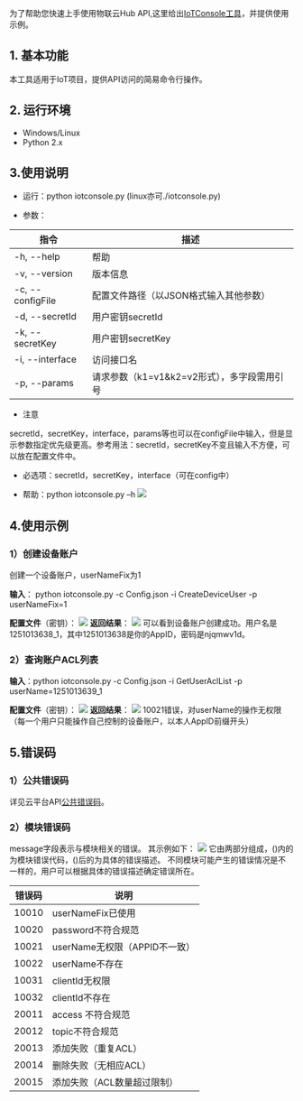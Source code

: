 
为了帮助您快速上手使用物联云Hub API,这里给出[IoTConsole工具](https://mc.qcloudimg.com/static/archive/e5f12635efac664beac5b2461e940d97/IoTConsole_API-1.0.0.zip)，并提供使用示例。

## 1. 基本功能
本工具适用于IoT项目，提供API访问的简易命令行操作。

## 2. 运行环境
-  Windows/Linux
-  Python 2.x

## 3.使用说明
- 运行：python iotconsole.py
(linux亦可./iotconsole.py)


- 参数：

指令 | 描述
---|---
-h, --help | 帮助
-v, --version | 版本信息
-c, --configFile | 配置文件路径（以JSON格式输入其他参数）
-d, --secretId | 用户密钥secretId
-k, --secretKey | 用户密钥secretKey
-i, --interface | 访问接口名
-p, --params | 请求参数（k1=v1&k2=v2形式），多字段需用引号


- 注意

secretId，secretKey，interface，params等也可以在configFile中输入，但是显示参数指定优先级更高。参考用法：secretId，secretKey不变且输入不方便，可以放在配置文件中。

- 必选项：secretId，secretKey，interface（可在config中）

- 帮助：python iotconsole.py –h
![](http://tentp1-1252910961.cosgz.myqcloud.com/ex01.png)

## 4.使用示例
### 1）创建设备账户
创建一个设备账户，userNameFix为1

**输入**： python iotconsole.py -c Config.json -i CreateDeviceUser -p userNameFix=1

**配置文件**（密钥）：
![](http://tentp1-1252910961.cosgz.myqcloud.com/ex02.png)
**返回结果**：
![](http://tentp1-1252910961.cosgz.myqcloud.com/ex03.png)
可以看到设备账户创建成功。用户名是1251013638_1，其中1251013638是你的AppID，密码是njqmwv1d。

### 2）查询账户ACL列表
**输入**：python iotconsole.py -c Config.json -i GetUserAclList -p userName=1251013639_1

**配置文件**（密钥）：
![](http://tentp1-1252910961.cosgz.myqcloud.com/ex02.png)
**返回结果**：
![](http://tentp1-1252910961.cosgz.myqcloud.com/ex04.png)
10021错误，对userName的操作无权限（每一个用户只能操作自己控制的设备账户，以本人AppID前缀开头）

## 5.错误码
### 1）公共错误码
详见云平台API[公共错误码](http://tce.fsphere.cn/document/product/213/6982)。

### 2）模块错误码
message字段表示与模块相关的错误。
其示例如下：
![](http://tentp1-1252910961.cosgz.myqcloud.com/ex05.png)
它由两部分组成，()内的为模块错误代码，()后的为具体的错误描述。
不同模块可能产生的错误情况是不一样的，用户可以根据具体的错误描述确定错误所在。

错误码 | 说明
---|---
10010 | userNameFix已使用
10020 | password不符合规范
10021 | userName无权限（APPID不一致）
10022 | userName不存在
10031 | clientId无权限
10032 | clientId不存在
20011 | access 不符合规范
20012 | topic不符合规范
20013 | 添加失败（重复ACL）
20014 | 删除失败（无相应ACL）
20015 | 添加失败（ACL数量超过限制）

